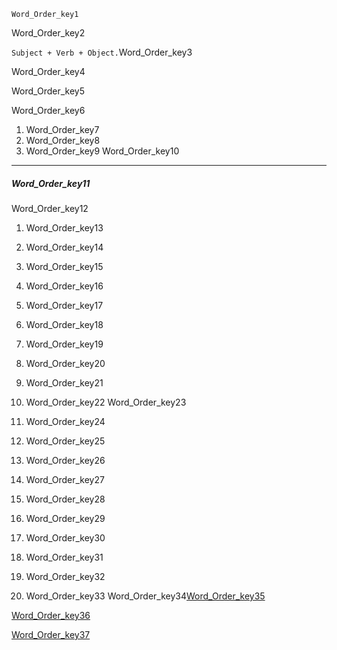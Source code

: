 ```ngMeta
Word_Order_key1
```
Word_Order_key2

`Subject + Verb + Object.`Word_Order_key3

Word_Order_key4

Word_Order_key5

Word_Order_key6


1. Word_Order_key7
2. Word_Order_key8
3. Word_Order_key9
Word_Order_key10

---

##### Word_Order_key11
Word_Order_key12
  
1. Word_Order_key13
2. Word_Order_key14
3. Word_Order_key15
4. Word_Order_key16
5. Word_Order_key17
6. Word_Order_key18
7. Word_Order_key19
8. Word_Order_key20
9. Word_Order_key21
10. Word_Order_key22
Word_Order_key23

1. Word_Order_key24
2. Word_Order_key25
3. Word_Order_key26
4. Word_Order_key27
5. Word_Order_key28
6. Word_Order_key29
7. Word_Order_key30
8. Word_Order_key31
9. Word_Order_key32
10. Word_Order_key33
Word_Order_key34[Word_Order_key35](https://www.englisch-hilfen.de/en/exercises/word_order/sentences.htm)

[Word_Order_key36](https://www.englisch-hilfen.de/en/exercises/word_order/sentences3.htm)

[Word_Order_key37](https://www.englisch-hilfen.de/en/exercises/word_order/sentences4.htm)
